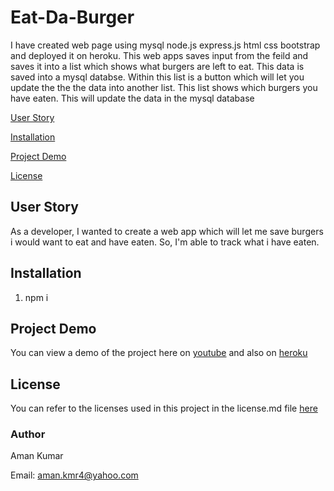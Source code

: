 # Eat-Da-Burger
I have created web page using mysql node.js express.js html css bootstrap and deployed it on heroku. This web apps saves input from the feild and saves it into a list which shows what burgers are left to eat. This data is saved into a mysql databse. Within this list is a button which will let you update the the the data into another list. This list shows which burgers you have eaten. This will update the data in the mysql database

[User Story](#User-Story)

[Installation](#installation)

[Project Demo](#Project-Demo)

[License](#license)


## User Story
As a developer,
I wanted to create a web app which will let me save burgers i would want to eat and have eaten. 
So, I'm able to track what i have eaten.


## Installation

1. npm i


## Project Demo
You can view a demo of the project here on [youtube](https://youtu.be/8kW0kwlVcew) and also on [heroku](https://eat-da-burger-94.herokuapp.com/)



## License

You can refer to the licenses used in this project in the license.md file [here](license.md)

### Author

Aman Kumar

Email: aman.kmr4@yahoo.com
